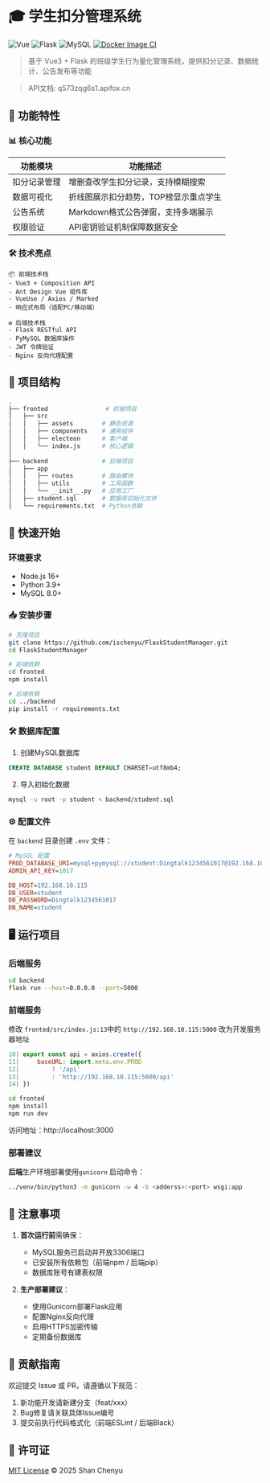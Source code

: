 # 🎓 学生扣分管理系统

![Vue](https://img.shields.io/badge/Vue-3.3.4-brightgreen)
![Flask](https://img.shields.io/badge/Flask-3.1.0-blue)
![MySQL](https://img.shields.io/badge/MySQL-8.3-orange)
[![Docker Image CI](https://github.com/ischenyu/FlaskStudentManager/actions/workflows/docker-image.yml/badge.svg?branch=master)](https://github.com/ischenyu/FlaskStudentManager/actions/workflows/docker-image.yml)

> 基于 Vue3 + Flask 的班级学生行为量化管理系统，提供扣分记录、数据统计、公告发布等功能

> API文档: q573zqg6s1.apifox.cn

## 🌟 功能特性

### 📊 核心功能
| 功能模块       | 功能描述                              |
|----------------|-------------------------------------|
| 扣分记录管理    | 增删查改学生扣分记录，支持模糊搜索       |
| 数据可视化      | 折线图展示扣分趋势，TOP榜显示重点学生    |
| 公告系统        | Markdown格式公告弹窗，支持多端展示      |
| 权限验证        | API密钥验证机制保障数据安全            |

### 🛠 技术亮点
```text
📦 前端技术栈
- Vue3 + Composition API
- Ant Design Vue 组件库
- VueUse / Axios / Marked
- 响应式布局（适配PC/移动端）

⚙️ 后端技术栈
- Flask RESTful API
- PyMySQL 数据库操作
- JWT 令牌验证
- Nginx 反向代理配置
```


## 📂 项目结构

```bash
.
├── fronted                # 前端项目
│   ├── src
│   │   ├── assets        # 静态资源
│   │   ├── components    # 通用组件
│   │   ├── electeon      # 客户端
│   │   └── index.js      # 核心逻辑
│
├── backend               # 后端项目
│   ├── app
│   │   ├── routes        # 路由模块
│   │   ├── utils         # 工具函数
│   │   └── __init__.py   # 应用工厂
│   ├── student.sql       # 数据库初始化文件
│   └── requirements.txt  # Python依赖
```

## 🚀 快速开始

### 环境要求
- Node.js 16+
- Python 3.9+
- MySQL 8.0+

### 📥 安装步骤

```bash
# 克隆项目
git clone https://github.com/ischenyu/FlaskStudentManager.git
cd FlaskStudentManager

# 前端依赖
cd fronted
npm install

# 后端依赖
cd ../backend
pip install -r requirements.txt
```

### 🛠 数据库配置

1. 创建MySQL数据库
```sql
CREATE DATABASE student DEFAULT CHARSET=utf8mb4;
```

2. 导入初始化数据
```bash
mysql -u root -p student < backend/student.sql
```

### ⚙️ 配置文件
在 `backend` 目录创建 `.env` 文件：
```ini
# MySQL 配置
PROD_DATABASE_URI=mysql+pymysql://student:Dingtalk1234561017@192.168.10.115:3306/student?charset=utf8mb4
ADMIN_API_KEY=1017

DB_HOST=192.168.10.115
DB_USER=student
DB_PASSWORD=Dingtalk1234561017
DB_NAME=student
```

## 🖥 运行项目

### 后端服务
```bash
cd backend
flask run --host=0.0.0.0 --port=5000
```

### 前端服务

修改 ` fronted/src/index.js:13 `中的 ` http://192.168.10.115:5000 ` 改为开发服务器地址
```javascript
10| export const api = axios.create({
11|     baseURL: import.meta.env.PROD
12|         ? '/api'
13|         : 'http://192.168.10.115:5000/api'
14| })
```

```bash
cd fronted
npm install
npm run dev
```

访问地址：http://localhost:3000

### 部署建议

**后端**生产环境部署使用`gunicorn`
启动命令：
```bash
../venv/bin/python3 -m gunicorn -w 4 -b <adderss>:<port> wsgi:app
```



## 📌 注意事项

1. **首次运行前**需确保：
   - MySQL服务已启动并开放3306端口
   - 已安装所有依赖包（前端npm / 后端pip）
   - 数据库账号有建表权限

2. **生产部署建议**：
   - 使用Gunicorn部署Flask应用
   - 配置Nginx反向代理
   - 启用HTTPS加密传输
   - 定期备份数据库

## 🤝 贡献指南

欢迎提交 Issue 或 PR，请遵循以下规范：
1. 新功能开发请新建分支（feat/xxx）
2. Bug修复请关联具体Issue编号
3. 提交前执行代码格式化（前端ESLint / 后端Black）

## 📄 许可证

[MIT License](license) © 2025 Shan Chenyu
